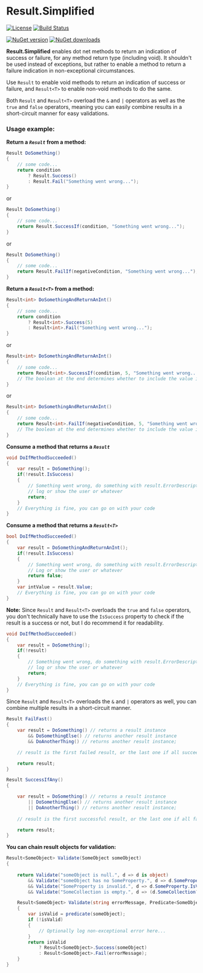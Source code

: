 # Result.Simplified
[![License](https://img.shields.io/badge/license-MIT-blue.svg)](LICENSE)
[![Build Status](https://github.com/Peled-Zohar/Result.Simplified/actions/workflows/dotnet.yml/badge.svg)](https://github.com/Peled-Zohar/Result.Simplified/actions/workflows/dotnet.yml/badge.svg)
<!--
[![Code Coverage](https://codecov.io/gh/adamkarlsson/Result.Simplified/branch/master/graph/badge.svg)](https://codecov.io/gh/adamkarlsson/Result.Simplified)
-->
[![NuGet version](https://img.shields.io/nuget/v/Result.Simplified.svg)](https://www.nuget.org/packages/Result.Simplified)
[![NuGet downloads](https://img.shields.io/nuget/dt/Result.Simplified.svg)](https://www.nuget.org/packages/Result.Simplified)


**Result.Simplified** enables dot net methods to return an indication of success or failure, for any method return type (including void).
It shouldn't be used instead of exceptions, but rather to enable a method to return a failure indication in non-exceptional circumstances.

Use `Result` to enable void methods to return an indication of success or failure, 
and `Result<T>` to enable non-void methods to do the same.

Both `Result` and `Result<T>` overload the `&` and `|` operators as well as the `true` and `false` operators, 
meaning you can easily combine results in a short-circuit manner for easy validations.  


### Usage example:

**Return a *`Result`* from a method:**
```csharp
Result DoSomething()
{
    // some code...
    return condition
        ? Result.Success()
        : Result.Fail("Something went wrong...");
}
```
or
```csharp
Result DoSomething()
{
    // some code...
    return Result.SuccessIf(condition, "Something went wrong...");
}
```
or
```csharp
Result DoSomething()
{
    // some code...
    return Result.FailIf(negativeCondition, "Something went wrong...");
}
```


**Return a *`Result<T>`* from a method:**
```csharp
Result<int> DoSomethingAndReturnAnInt()
{
    // some code...
    return condition
        ? Result<int>.Success(5)
        : Result<int>.Fail("Something went wrong...");
}
```
or 
```csharp
Result<int> DoSomethingAndReturnAnInt()
{
    // some code...
    return Result<int>.SuccessIf(condition, 5, "Something went wrong...", false);
    // The boolean at the end determines whether to include the value in the failed result.
}
```
or
```csharp
Result<int> DoSomethingAndReturnAnInt()
{
    // some code...
    return Result<int>.FailIf(negativeCondition, 5, "Something went wrong...", true);
    // The boolean at the end determines whether to include the value in the failed result.
}
```

**Consume a method that returns a *`Result`***
```csharp
void DoIfMethodSucceeded()
{
    var result = DoSomething();
    if(!result.IsSuccess)
    {   
        // Something went wrong, do something with result.ErrorDescription 
        // log or show the user or whatever
        return;
    }
    // Everything is fine, you can go on with your code
}
```

**Consume a method that returns a *`Result<T>`***
```csharp
bool DoIfMethodSucceeded()
{
    var result = DoSomethingAndReturnAnInt();
    if(!result.IsSuccess)
    {   
        // Something went wrong, do something with result.ErrorDescription 
        // Log or show the user or whatever
        return false;
    }
    var intValue = result.Value;
    // Everything is fine, you can go on with your code
}
```

**Note:** Since `Result` and `Result<T>` overloads the `true` and `false` operators,
you don't technically have to use the `IsSuccess` property to check if the result is a success or not,
but I do recommend it for readability.

```csharp
void DoIfMethodSucceeded()
{
    var result = DoSomething();
    if(!result)
    {   
        // Something went wrong, do something with result.ErrorDescription 
        // log or show the user or whatever
        return;
    }
    // Everything is fine, you can go on with your code
}
```

Since `Result` and `Result<T>` overloads the `&` and `|` operators as well,
you can combine multiple results in a short-circuit manner.

```csharp
Result FailFast()
{
    var result = DoSomething() // returns a result instance
        && DoSomethingElse() // returns another result instance
        && DoAnotherThing() // returns another result instance;

    // result is the first failed result, or the last one if all succeeded.

    return result;
}

Result SuccessIfAny()
{

    var result = DoSomething() // returns a result instance
        || DoSomethingElse() // returns another result instance
        || DoAnotherThing() // returns another result instance;
    
    // result is the first successful result, or the last one if all failed.

    return result;    
}
```

**You can chain result objects for validation:**
```csharp
Result<SomeObject> Validate(SomeObject someObject)
{
    
    return Validate("someObject is null.", d => d is object) 
        && Validate("someObject has no SomeProperty.", d => d.SomeProperty is object) 
        && Validate("SomeProperty is invalid.", d => d.SomeProperty.IsValid) 
        && Validate("SomeCollection is empty.", d => (d.SomeCollection?.Count ?? 0) > 0);

    Result<SomeObject> Validate(string errorMessage, Predicate<SomeObject> predicate)
    {
        var isValid = predicate(someObject);
        if (!isValid)
        {
            // Optionally log non-exceptional error here...
        }
        return isValid 
            ? Result<SomeObject>.Success(someObject) 
            : Result<SomeObject>.Fail(errorMessage);
    }
}
```
